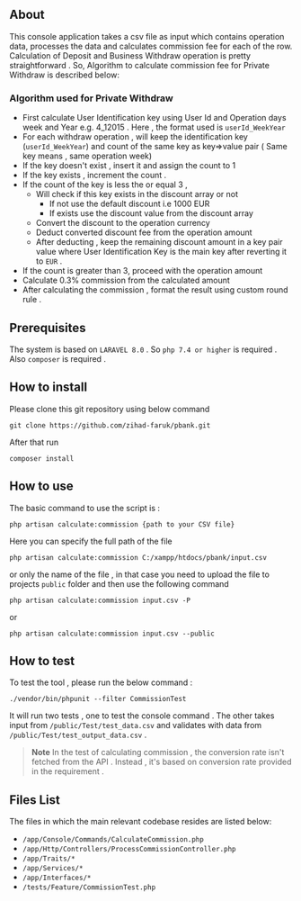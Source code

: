 ## About

This console application takes a csv file as input which contains operation data, processes the data and calculates
commission fee for each of the row. Calculation of Deposit and Business Withdraw operation is pretty straightforward .
So, Algorithm to calculate commission fee for Private Withdraw is described below:

### Algorithm used for Private Withdraw

- First calculate User Identification key using User Id and Operation days week and Year e.g. 4_12015 . Here , the
  format used is
  ```userId_WeekYear```
- For each withdraw operation , will keep the identification key (```userId_WeekYear```) and count of the same key as
  key=>value pair ( Same key means , same operation week)
- If the key doesn't exist , insert it and assign the count to 1
- If the key exists , increment the count .
- If the count of the key is less the or equal 3 ,
    - Will check if this key exists in the discount array or not
        - If not use the default discount i.e 1000 EUR
        - If exists use the discount value from the discount array
    - Convert the discount to the operation currency
    - Deduct converted discount fee from the operation amount
    - After deducting , keep the remaining discount amount in a key pair value where User Identification Key is the main
      key
      after reverting it to ``EUR`` .
- If the count is greater than 3, proceed with the operation amount
- Calculate 0.3% commission from the calculated amount
- After calculating the commission , format the result using custom round rule .

## Prerequisites

The system is based on ```LARAVEL 8.0``` . So ```php 7.4 or higher``` is required . Also ``composer`` is required .

## How to install

Please clone this git repository using below command

```
git clone https://github.com/zihad-faruk/pbank.git
```

After that run

```
composer install
```

## How to use

The basic command to use the script is :

```
php artisan calculate:commission {path to your CSV file}
```

Here you can specify the full path of the file

```
php artisan calculate:commission C:/xampp/htdocs/pbank/input.csv
```

or only the name of the file , in that case you need to upload the file to projects
```public``` folder and then use the following command

```
php artisan calculate:commission input.csv -P 
```

or

```
php artisan calculate:commission input.csv --public
```

## How to test

To test the tool , please run the below command :

```
./vendor/bin/phpunit --filter CommissionTest
```

It will run two tests , one to test the console command .
The other takes input from ```/public/Test/test_data.csv``` and validates with data
from ```/public/Test/test_output_data.csv``` .
> **Note**
> In the test of calculating commission , the conversion rate isn't fetched from the API . Instead , it's based on
> conversion rate provided in the requirement .

## Files List

The files in which the main relevant codebase resides are listed below:

- ```/app/Console/Commands/CalculateCommission.php```
- ```/app/Http/Controllers/ProcessCommissionController.php```
- ```/app/Traits/*```
- ```/app/Services/*```
- ```/app/Interfaces/*```
- ```/tests/Feature/CommissionTest.php```